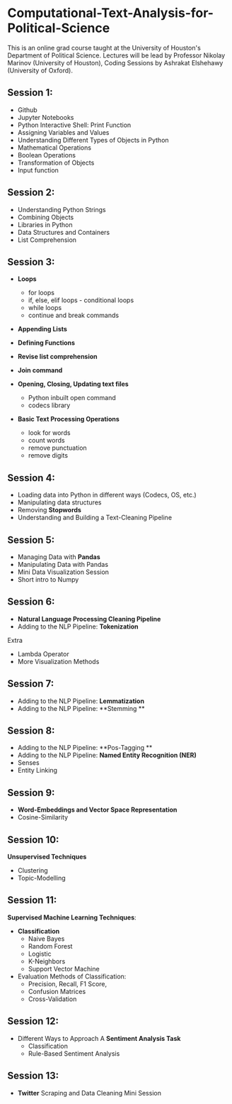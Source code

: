 # Computational-Text-Analysis-for-Political-Science

This is an online grad course taught at the University of Houston's Department of Political Science.
Lectures will be lead by Professor Nikolay Marinov (University of Houston), Coding Sessions by Ashrakat Elshehawy (University of Oxford).

## Session 1:

* Github
* Jupyter Notebooks
* Python Interactive Shell: Print Function
* Assigning Variables and Values
* Understanding Different Types of Objects in Python
* Mathematical Operations
* Boolean Operations
* Transformation of Objects
* Input function

## Session 2:

* Understanding Python Strings
* Combining Objects
* Libraries in Python
* Data Structures and Containers
* List Comprehension

## Session 3:

* **Loops**
  * for loops
  * if, else, elif loops - conditional loops
  * while loops
  * continue and break commands

* **Appending Lists**

* **Defining Functions**

* **Revise list comprehension**

* **Join command**

* **Opening, Closing, Updating text files**
  * Python inbuilt open command
  * codecs library

* **Basic Text Processing Operations**
  * look for words
  * count words
  * remove punctuation
  * remove digits

## Session 4:

* Loading data into Python in different ways (Codecs, OS, etc.)
* Manipulating data structures
* Removing **Stopwords**
* Understanding and Building a Text-Cleaning Pipeline

## Session 5:

* Managing Data with **Pandas**
* Manipulating Data with Pandas
* Mini Data Visualization Session
* Short intro to Numpy

## Session 6:

* **Natural Language Processing Cleaning Pipeline**
* Adding to the NLP Pipeline: **Tokenization**

Extra
* Lambda Operator
* More Visualization Methods

## Session 7:

* Adding to the NLP Pipeline: **Lemmatization**
* Adding to the NLP Pipeline: **Stemming **

## Session 8:

* Adding to the NLP Pipeline: **Pos-Tagging **
* Adding to the NLP Pipeline: **Named Entity Recognition (NER)**
* Senses
* Entity Linking

## Session 9:

* **Word-Embeddings and Vector Space Representation**
* Cosine-Similarity

## Session 10:

**Unsupervised Techniques**
* Clustering
* Topic-Modelling

## Session 11:

**Supervised Machine Learning Techniques**:
* **Classification** 
  * Naive Bayes
  * Random Forest
  * Logistic
  * K-Neighbors
  * Support Vector Machine
* Evaluation Methods of Classification:
  * Precision, Recall, F1 Score,
  * Confusion Matrices
  * Cross-Validation


## Session 12:

* Different Ways to Approach A **Sentiment Analysis Task**
  * Classification
  * Rule-Based Sentiment Analysis

## Session 13:

* **Twitter** Scraping and Data Cleaning Mini Session



